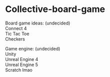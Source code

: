 # Collective-board-game
Board game ideas: (undecided) <br />
Connect 4 <br />
Tic Tac Toe <br />
Checkers <br />

Game engine:      (undecided) <br />
Unity<br />
Unreal Engine 4 <br />
Unreal Engine 5 <br />
Scratch lmao <br />
